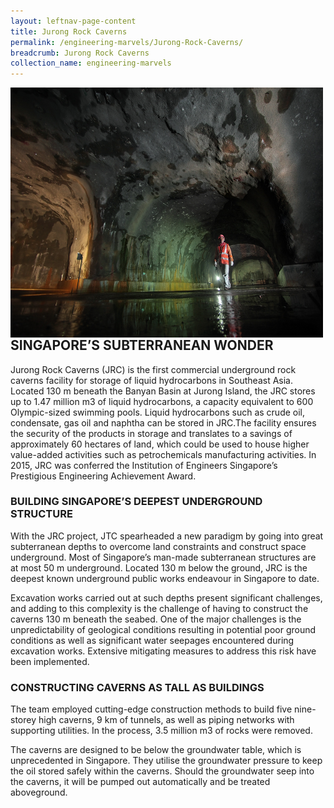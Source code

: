 ```yaml
---
layout: leftnav-page-content
title: Jurong Rock Caverns
permalink: /engineering-marvels/Jurong-Rock-Caverns/
breadcrumb: Jurong Rock Caverns
collection_name: engineering-marvels
---
```


<img src="/images/Caverns.jpg" img align="left" alt="Jurong Rock Caverns" style="width:500px;height:400px;"> </br>

## SINGAPORE’S SUBTERRANEAN WONDER

Jurong Rock Caverns (JRC) is the first commercial underground rock caverns facility for storage of liquid hydrocarbons in Southeast Asia. Located 130 m beneath the Banyan Basin at Jurong Island, the JRC stores up to 1.47 million m3 of liquid hydrocarbons, a capacity equivalent to 600 Olympic-sized swimming pools. Liquid hydrocarbons such as crude oil, condensate, gas oil and naphtha can be stored in JRC.The facility ensures the security of the products in storage and translates to a savings of approximately 60 hectares of land, which could be used to house higher value-added activities such as petrochemicals manufacturing activities. In 2015, JRC was conferred the Institution of Engineers Singapore’s Prestigious Engineering Achievement Award.

### BUILDING SINGAPORE’S DEEPEST UNDERGROUND STRUCTURE
With the JRC project, JTC spearheaded a new paradigm by going into great subterranean depths to overcome land constraints and construct space underground. Most of Singapore’s man-made subterranean structures are at most 50 m underground. Located 130 m below the ground, JRC is the deepest known underground public works endeavour in Singapore to date.

Excavation works carried out at such depths present significant challenges, and adding to this complexity is the challenge of having to construct the caverns 130 m beneath the seabed. One of the major challenges is the unpredictability of geological conditions resulting in potential poor ground conditions as well as significant water seepages encountered during excavation works. Extensive mitigating measures to address this risk have been implemented.

### CONSTRUCTING CAVERNS AS TALL AS BUILDINGS
The team employed cutting-edge construction methods to build five nine-storey high caverns, 9 km of tunnels, as well as piping networks with supporting utilities. In the process, 3.5 million m3 of rocks were removed.

The caverns are designed to be below the groundwater table, which is unprecedented in Singapore. They utilise the groundwater pressure to keep the oil stored safely within the caverns. Should the groundwater seep into the caverns, it will be pumped out automatically and be treated aboveground.
